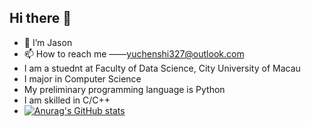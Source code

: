 ## Hi there 👋
- 👋 I’m Jason
- 📫 How to reach me ——yuchenshi327@outlook.com
- I am a stuednt at Faculty of Data Science, City University of Macau 
- I major in Computer Science
- My preliminary programming language is Python
- I am skilled in C/C++
- [![Anurag's GitHub stats](https://github-readme-stats.vercel.app/api?ycsek=anuraghazra)](https://github.com/anuraghazra/github-readme-stats)

<!--
**ycsek/ycsek** is a ✨ _special_ ✨ repository because its `README.md` (this file) appears on your GitHub profile.

Here are some ideas to get you started:

- 🔭 I’m currently working on ...
- 🌱 I’m currently learning ...
- 👯 I’m looking to collaborate on ...
- 🤔 I’m looking for help with ...
- 💬 Ask me about ...
- 📫 How to reach me: ...
- 😄 Pronouns: ...
- ⚡ Fun fact: ...
-->
